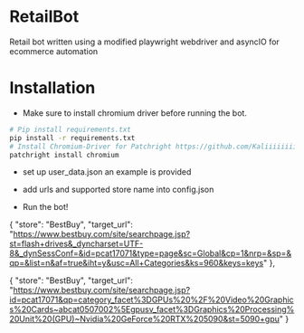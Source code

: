 # RetailBot
Retail bot written using a modified playwright webdriver and asyncIO for ecommerce automation

# Installation
- Make sure to install chromium driver before running the bot.

```bash 
# Pip install requirements.txt
pip install -r requirements.txt
# Install Chromium-Driver for Patchright https://github.com/Kaliiiiiiiiii-Vinyzu/patchright-python
patchright install chromium
```

- set up user_data.json an example is provided
- add urls and supported store name into config.json

- Run the bot!

{
"store": "BestBuy",
"target_url": "https://www.bestbuy.com/site/searchpage.jsp?st=flash+drives&_dyncharset=UTF-8&_dynSessConf=&id=pcat17071&type=page&sc=Global&cp=1&nrp=&sp=&qp=&list=n&af=true&iht=y&usc=All+Categories&ks=960&keys=keys"
},

{
"store": "BestBuy",
"target_url": "https://www.bestbuy.com/site/searchpage.jsp?id=pcat17071&qp=category_facet%3DGPUs%20%2F%20Video%20Graphics%20Cards~abcat0507002%5Egpusv_facet%3DGraphics%20Processing%20Unit%20(GPU)~Nvidia%20GeForce%20RTX%205090&st=5090+gpu"
}
